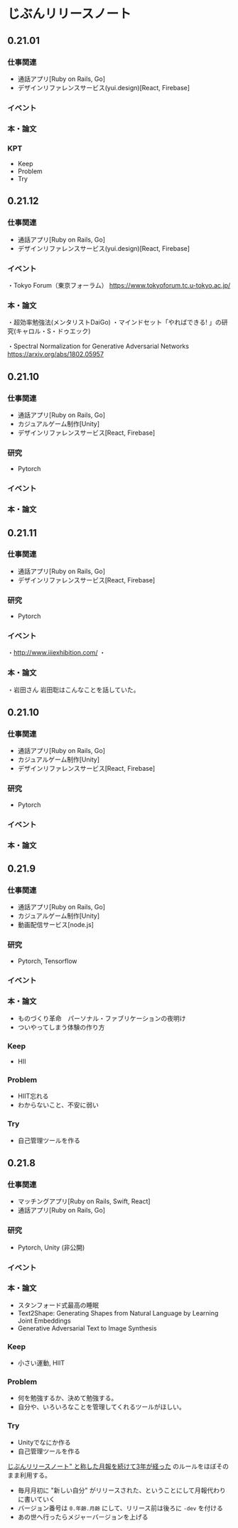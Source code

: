 # じぶんリリースノート


## 0.21.01

### 仕事関連
* 通話アプリ[Ruby on Rails, Go]
* デザインリファレンスサービス(yui.design)[React, Firebase]

### イベント

### 本・論文

### KPT
* Keep
* Problem
* Try



## 0.21.12

### 仕事関連
* 通話アプリ[Ruby on Rails, Go]
* デザインリファレンスサービス(yui.design)[React, Firebase]


### イベント
・Tokyo Forum（東京フォーラム）
https://www.tokyoforum.tc.u-tokyo.ac.jp/


### 本・論文
・超効率勉強法(メンタリストDaiGo)
・マインドセット「やればできる! 」の研究(キャロル・S・ドゥエック)

・Spectral Normalization for Generative Adversarial Networks
https://arxiv.org/abs/1802.05957


## 0.21.10

### 仕事関連

* 通話アプリ[Ruby on Rails, Go]
* カジュアルゲーム制作[Unity]
* デザインリファレンスサービス[React, Firebase]

### 研究
* Pytorch

### イベント

### 本・論文



## 0.21.11

### 仕事関連

* 通話アプリ[Ruby on Rails, Go]
* デザインリファレンスサービス[React, Firebase]

### 研究
* Pytorch

### イベント
・http://www.iiiexhibition.com/
・

### 本・論文
・岩田さん 岩田聡はこんなことを話していた。

## 0.21.10

### 仕事関連

* 通話アプリ[Ruby on Rails, Go]
* カジュアルゲーム制作[Unity]
* デザインリファレンスサービス[React, Firebase]

### 研究
* Pytorch

### イベント

### 本・論文


## 0.21.9

### 仕事関連

* 通話アプリ[Ruby on Rails, Go]
* カジュアルゲーム制作[Unity]
* 動画配信サービス[node.js]

### 研究
* Pytorch, Tensorflow

### イベント

### 本・論文
* ものづくり革命　パーソナル・ファブリケーションの夜明け
* ついやってしまう体験の作り方

### Keep

* HII

### Problem

* HIIT忘れる
* わからないこと、不安に弱い

### Try

* 自己管理ツールを作る


## 0.21.8

### 仕事関連

* マッチングアプリ[Ruby on Rails, Swift, React]
* 通話アプリ[Ruby on Rails, Go]

### 研究
* Pytorch, Unity (非公開)

### イベント

### 本・論文
* スタンフォード式最高の睡眠
* Text2Shape: Generating Shapes from Natural Language by Learning Joint Embeddings
* Generative Adversarial Text to Image Synthesis

### Keep

* 小さい運動, HIIT

### Problem

* 何を勉強するか、決めて勉強する。
* 自分や、いろいろなことを管理してくれるツールがほしい。

### Try

* Unityでなにか作る
* 自己管理ツールを作る




[じぶんリリースノート" と称した月報を続けて3年が経った](https://blog.a-know.me/entry/2019/02/02/214612) のルールをほぼそのまま利用する。

- 毎月月初に "新しい自分" がリリースされた、ということにして月報代わりに書いていく
- バージョン番号は `0.年齢.月齢` にして、リリース前は後ろに `-dev` を付ける
- あの世へ行ったらメジャーバージョンを上げる
